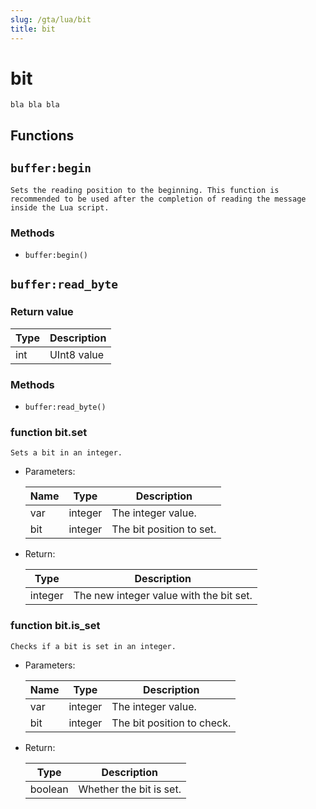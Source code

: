 ```yaml
---
slug: /gta/lua/bit
title: bit
---
```


# bit

```ebnf
bla bla bla
```

## Functions

## `buffer:begin`
`Sets the reading position to the beginning. This function is recommended to be used after the completion of reading the message inside the Lua script.`

### Methods
- `buffer:begin()`

## `buffer:read_byte`


### Return value
| Type | Description |
| ---- | ----------- |
| int  | UInt8 value |

### Methods
- `buffer:read_byte()`


### function bit.set
`Sets a bit in an integer.`

- Parameters:

  | Name | Type    | Description              |
  | ---- | ------- | ------------------------ |
  | var  | integer | The integer value.       |
  | bit  | integer | The bit position to set. |

- Return:

  | Type    | Description                             |
  | ------- | --------------------------------------- |
  | integer | The new integer value with the bit set. |

### function bit.is_set
`Checks if a bit is set in an integer.`

- Parameters:

  | Name | Type    | Description                |
  | ---- | ------- | -------------------------- |
  | var  | integer | The integer value.         |
  | bit  | integer | The bit position to check. |

- Return:

  | Type    | Description             |
  | ------- | ----------------------- |
  | boolean | Whether the bit is set. |